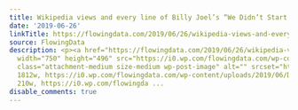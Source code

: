 ```yaml
---
title: Wikipedia views and every line of Billy Joel’s “We Didn’t Start the Fire”
date: '2019-06-26'
linkTitle: https://flowingdata.com/2019/06/26/wikipedia-views-and-every-line-of-billy-joels-we-didnt-start-the-fire/
source: FlowingData
description: <p><a href="https://flowingdata.com/2019/06/26/wikipedia-views-and-every-line-of-billy-joels-we-didnt-start-the-fire/"><img
  width="750" height="496" src="https://i0.wp.com/flowingdata.com/wp-content/uploads/2019/06/Did-we-remember-the-fire.png?fit=750%2C496&amp;ssl=1"
  class="attachment-medium size-medium wp-post-image" alt="" srcset="https://i0.wp.com/flowingdata.com/wp-content/uploads/2019/06/Did-we-remember-the-fire.png?w=1812&amp;ssl=1
  1812w, https://i0.wp.com/flowingdata.com/wp-content/uploads/2019/06/Did-we-remember-the-fire.png?resize=210%2C139&amp;ssl=1
  210w, https://i0.wp.com/flowingda ...
disable_comments: true
---
```

<p><a href="https://flowingdata.com/2019/06/26/wikipedia-views-and-every-line-of-billy-joels-we-didnt-start-the-fire/"><img width="750" height="496" src="https://i0.wp.com/flowingdata.com/wp-content/uploads/2019/06/Did-we-remember-the-fire.png?fit=750%2C496&amp;ssl=1" class="attachment-medium size-medium wp-post-image" alt="" srcset="https://i0.wp.com/flowingdata.com/wp-content/uploads/2019/06/Did-we-remember-the-fire.png?w=1812&amp;ssl=1 1812w, https://i0.wp.com/flowingdata.com/wp-content/uploads/2019/06/Did-we-remember-the-fire.png?resize=210%2C139&amp;ssl=1 210w, https://i0.wp.com/flowingda ...